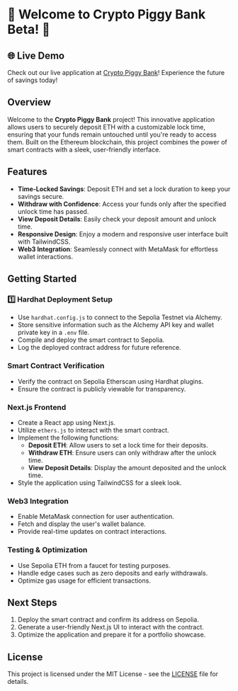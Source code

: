 # 🚀 Welcome to Crypto Piggy Bank Beta! 🌟

## 🌐 Live Demo
Check out our live application at [Crypto Piggy Bank](https://crypto-piggy.vercel.app/)! Experience the future of savings today!

## Overview
Welcome to the **Crypto Piggy Bank** project! This innovative application allows users to securely deposit ETH with a customizable lock time, ensuring that your funds remain untouched until you're ready to access them. Built on the Ethereum blockchain, this project combines the power of smart contracts with a sleek, user-friendly interface.

## Features
- **Time-Locked Savings**: Deposit ETH and set a lock duration to keep your savings secure.
- **Withdraw with Confidence**: Access your funds only after the specified unlock time has passed.
- **View Deposit Details**: Easily check your deposit amount and unlock time.
- **Responsive Design**: Enjoy a modern and responsive user interface built with TailwindCSS.
- **Web3 Integration**: Seamlessly connect with MetaMask for effortless wallet interactions.

## Getting Started

### 1️⃣ Hardhat Deployment Setup
- Use `hardhat.config.js` to connect to the Sepolia Testnet via Alchemy.
- Store sensitive information such as the Alchemy API key and wallet private key in a `.env` file.
- Compile and deploy the smart contract to Sepolia.
- Log the deployed contract address for future reference.

### Smart Contract Verification
- Verify the contract on Sepolia Etherscan using Hardhat plugins.
- Ensure the contract is publicly viewable for transparency.

### Next.js Frontend
- Create a React app using Next.js.
- Utilize `ethers.js` to interact with the smart contract.
- Implement the following functions:
  - **Deposit ETH**: Allow users to set a lock time for their deposits.
  - **Withdraw ETH**: Ensure users can only withdraw after the unlock time.
  - **View Deposit Details**: Display the amount deposited and the unlock time.
- Style the application using TailwindCSS for a sleek look.

### Web3 Integration
- Enable MetaMask connection for user authentication.
- Fetch and display the user's wallet balance.
- Provide real-time updates on contract interactions.

### Testing & Optimization
- Use Sepolia ETH from a faucet for testing purposes.
- Handle edge cases such as zero deposits and early withdrawals.
- Optimize gas usage for efficient transactions.

## Next Steps
1. Deploy the smart contract and confirm its address on Sepolia.
2. Generate a user-friendly Next.js UI to interact with the contract.
3. Optimize the application and prepare it for a portfolio showcase.

## License
This project is licensed under the MIT License - see the [LICENSE](LICENSE) file for details.
